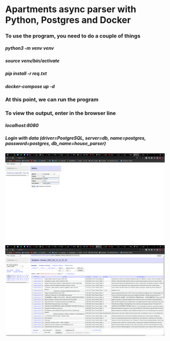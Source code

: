 # Apartments async parser with Python, Postgres and Docker
### To use the program, you need to do a couple of things
##### python3 -m venv venv
##### source venv/bin/activate
##### pip install -r req.txt
##### docker-compose up -d
### At this point, we can run the program
### To view the output, enter in the browser line
##### localhost:8080
##### Login with data (driver=PostgreSQL, server=db, name=postgres, password=postgres, db_name=house_parser)
![Test Image 1](./images/Screenshot%20from%202022-09-12%2013-09-15.png)
![Test Image 2](./images/Screenshot%20from%202022-09-12%2013-09-36.png)